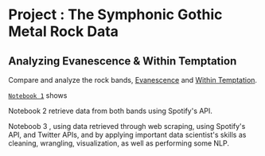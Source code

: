 # Project : The Symphonic Gothic Metal Rock Data 
## Analyzing Evanescence & Within Temptation

Compare and analyze the rock bands, [Evanescence](https://en.wikipedia.org/wiki/Evanescence) and [Within Temptation](https://en.wikipedia.org/wiki/Within_Temptation).

[`Notebook 1`](https://github.com/dpbac/evanescence_and_within_temptation_in_Python/blob/master/notebook_01_webscraping_Evanescence_Within_Temptation.ipynb) shows 

Notebook 2 retrieve data from both bands using Spotify's API. 

Noteboob 3 
, using data retrieved through web scraping, using Spotify's API,  and Twitter APIs, and by applying important data scientist's skills as cleaning, wrangling, visualization, as well as performing some NLP.
